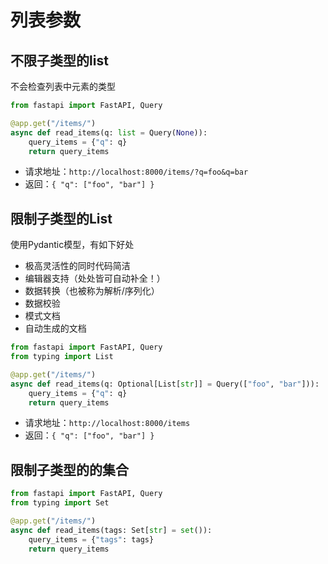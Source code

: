 # 列表参数

## 不限子类型的list

不会检查列表中元素的类型

```python
from fastapi import FastAPI, Query

@app.get("/items/")
async def read_items(q: list = Query(None)):
    query_items = {"q": q}
    return query_items
```

- 请求地址：`http://localhost:8000/items/?q=foo&q=bar`
- 返回：`{ "q": ["foo", "bar"] }`



## 限制子类型的List

使用Pydantic模型，有如下好处

- 极高灵活性的同时代码简洁
- 编辑器支持（处处皆可自动补全！）
- 数据转换（也被称为解析/序列化）
- 数据校验
- 模式文档
- 自动生成的文档

```python
from fastapi import FastAPI, Query
from typing import List

@app.get("/items/")
async def read_items(q: Optional[List[str]] = Query(["foo", "bar"])):
    query_items = {"q": q}
    return query_items
```

- 请求地址：`http://localhost:8000/items`
- 返回：`{ "q": ["foo", "bar"] }`



## 限制子类型的的集合
```python
from fastapi import FastAPI, Query
from typing import Set

@app.get("/items/")
async def read_items(tags: Set[str] = set()):
    query_items = {"tags": tags}
    return query_items
```



